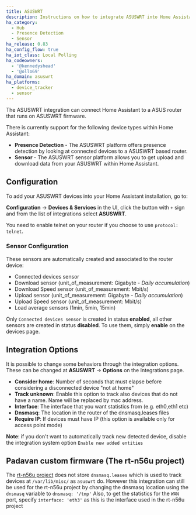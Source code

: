```yaml
---
title: ASUSWRT
description: Instructions on how to integrate ASUSWRT into Home Assistant.
ha_category:
  - Hub
  - Presence Detection
  - Sensor
ha_release: 0.83
ha_config_flow: true
ha_iot_class: Local Polling
ha_codeowners:
  - '@kennedyshead'
  - '@ollo69'
ha_domain: asuswrt
ha_platforms:
  - device_tracker
  - sensor
---
```


The ASUSWRT integration can connect Home Assistant to a ASUS router that runs on ASUSWRT firmware.

There is currently support for the following device types within Home Assistant:

- **Presence Detection** - The ASUSWRT platform offers presence detection by looking at connected devices to a ASUSWRT based router.
- **Sensor** - The ASUSWRT sensor platform allows you to get upload and download data from your ASUSWRT within Home Assistant.

## Configuration

To add your ASUSWRT devices into your Home Assistant installation, go to:

**Configuration** -> **Devices & Services** in the UI, click the button with `+` sign and from the list of integrations select **ASUSWRT**.

<div class='note warning'>

You need to enable telnet on your router if you choose to use `protocol: telnet`.

</div>

### Sensor Configuration

These sensors are automatically created and associated to the router device:

- Connected devices sensor
- Download sensor (unit_of_measurement: Gigabyte - *Daily accumulation*)
- Download Speed sensor (unit_of_measurement: Mbit/s)
- Upload sensor (unit_of_measurement: Gigabyte - *Daily accumulation*)
- Upload Speed sensor (unit_of_measurement: Mbit/s)
- Load average sensors (1min, 5min, 15min)

Only `Connected devices sensor` is created in status **enabled**, all other sensors are created in status **disabled**.
To use them, simply **enable** on the devices page.

## Integration Options

It is possible to change some behaviors through the integration options. These can be changed at **ASUSWRT** -> **Options** on the Integrations page.

- **Consider home**: Number of seconds that must elapse before considering a disconnected device "not at home"
- **Track unknown**: Enable this option to track also devices that do not have a name. Name will be replaced by mac address.
- **Interface**: The interface that you want statistics from (e.g. eth0,eth1 etc)
- **Dnsmasq**: The location in the router of the dnsmasq.leases files
- **Require IP**: If devices must have IP (this option is available only for access point mode)

**Note**: if you don't want to automatically track new detected device, disable the integration system option `Enable new added entities`

## Padavan custom firmware (The rt-n56u project)

The [rt-n56u project](https://bitbucket.org/padavan/rt-n56u) does not store `dnsmasq.leases` which is used to track devices at `/var/lib/misc/` as `asuswrt` do. However this integration can still be used for the rt-n56u project by changing the dnsmasq location using the `dnsmasq` variable to `dnsmasq: '/tmp'`
Also, to get the statistics for the `WAN` port, specify `interface: 'eth3'` as this is the interface used in the rt-n56u project
